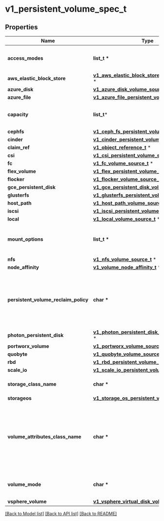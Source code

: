 # v1_persistent_volume_spec_t

## Properties
Name | Type | Description | Notes
------------ | ------------- | ------------- | -------------
**access_modes** | **list_t \*** | accessModes contains all ways the volume can be mounted. More info: https://kubernetes.io/docs/concepts/storage/persistent-volumes#access-modes | [optional] 
**aws_elastic_block_store** | [**v1_aws_elastic_block_store_volume_source_t**](v1_aws_elastic_block_store_volume_source.md) \* |  | [optional] 
**azure_disk** | [**v1_azure_disk_volume_source_t**](v1_azure_disk_volume_source.md) \* |  | [optional] 
**azure_file** | [**v1_azure_file_persistent_volume_source_t**](v1_azure_file_persistent_volume_source.md) \* |  | [optional] 
**capacity** | **list_t*** | capacity is the description of the persistent volume&#39;s resources and capacity. More info: https://kubernetes.io/docs/concepts/storage/persistent-volumes#capacity | [optional] 
**cephfs** | [**v1_ceph_fs_persistent_volume_source_t**](v1_ceph_fs_persistent_volume_source.md) \* |  | [optional] 
**cinder** | [**v1_cinder_persistent_volume_source_t**](v1_cinder_persistent_volume_source.md) \* |  | [optional] 
**claim_ref** | [**v1_object_reference_t**](v1_object_reference.md) \* |  | [optional] 
**csi** | [**v1_csi_persistent_volume_source_t**](v1_csi_persistent_volume_source.md) \* |  | [optional] 
**fc** | [**v1_fc_volume_source_t**](v1_fc_volume_source.md) \* |  | [optional] 
**flex_volume** | [**v1_flex_persistent_volume_source_t**](v1_flex_persistent_volume_source.md) \* |  | [optional] 
**flocker** | [**v1_flocker_volume_source_t**](v1_flocker_volume_source.md) \* |  | [optional] 
**gce_persistent_disk** | [**v1_gce_persistent_disk_volume_source_t**](v1_gce_persistent_disk_volume_source.md) \* |  | [optional] 
**glusterfs** | [**v1_glusterfs_persistent_volume_source_t**](v1_glusterfs_persistent_volume_source.md) \* |  | [optional] 
**host_path** | [**v1_host_path_volume_source_t**](v1_host_path_volume_source.md) \* |  | [optional] 
**iscsi** | [**v1_iscsi_persistent_volume_source_t**](v1_iscsi_persistent_volume_source.md) \* |  | [optional] 
**local** | [**v1_local_volume_source_t**](v1_local_volume_source.md) \* |  | [optional] 
**mount_options** | **list_t \*** | mountOptions is the list of mount options, e.g. [\&quot;ro\&quot;, \&quot;soft\&quot;]. Not validated - mount will simply fail if one is invalid. More info: https://kubernetes.io/docs/concepts/storage/persistent-volumes/#mount-options | [optional] 
**nfs** | [**v1_nfs_volume_source_t**](v1_nfs_volume_source.md) \* |  | [optional] 
**node_affinity** | [**v1_volume_node_affinity_t**](v1_volume_node_affinity.md) \* |  | [optional] 
**persistent_volume_reclaim_policy** | **char \*** | persistentVolumeReclaimPolicy defines what happens to a persistent volume when released from its claim. Valid options are Retain (default for manually created PersistentVolumes), Delete (default for dynamically provisioned PersistentVolumes), and Recycle (deprecated). Recycle must be supported by the volume plugin underlying this PersistentVolume. More info: https://kubernetes.io/docs/concepts/storage/persistent-volumes#reclaiming | [optional] 
**photon_persistent_disk** | [**v1_photon_persistent_disk_volume_source_t**](v1_photon_persistent_disk_volume_source.md) \* |  | [optional] 
**portworx_volume** | [**v1_portworx_volume_source_t**](v1_portworx_volume_source.md) \* |  | [optional] 
**quobyte** | [**v1_quobyte_volume_source_t**](v1_quobyte_volume_source.md) \* |  | [optional] 
**rbd** | [**v1_rbd_persistent_volume_source_t**](v1_rbd_persistent_volume_source.md) \* |  | [optional] 
**scale_io** | [**v1_scale_io_persistent_volume_source_t**](v1_scale_io_persistent_volume_source.md) \* |  | [optional] 
**storage_class_name** | **char \*** | storageClassName is the name of StorageClass to which this persistent volume belongs. Empty value means that this volume does not belong to any StorageClass. | [optional] 
**storageos** | [**v1_storage_os_persistent_volume_source_t**](v1_storage_os_persistent_volume_source.md) \* |  | [optional] 
**volume_attributes_class_name** | **char \*** | Name of VolumeAttributesClass to which this persistent volume belongs. Empty value is not allowed. When this field is not set, it indicates that this volume does not belong to any VolumeAttributesClass. This field is mutable and can be changed by the CSI driver after a volume has been updated successfully to a new class. For an unbound PersistentVolume, the volumeAttributesClassName will be matched with unbound PersistentVolumeClaims during the binding process. This is a beta field and requires enabling VolumeAttributesClass feature (off by default). | [optional] 
**volume_mode** | **char \*** | volumeMode defines if a volume is intended to be used with a formatted filesystem or to remain in raw block state. Value of Filesystem is implied when not included in spec. | [optional] 
**vsphere_volume** | [**v1_vsphere_virtual_disk_volume_source_t**](v1_vsphere_virtual_disk_volume_source.md) \* |  | [optional] 

[[Back to Model list]](../README.md#documentation-for-models) [[Back to API list]](../README.md#documentation-for-api-endpoints) [[Back to README]](../README.md)


